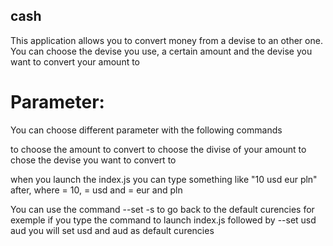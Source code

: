 ## cash

This application allows you to convert money from a devise to an other one.
You can choose the devise you use, a certain amount and the devise you want to convert your amount to

# Parameter:

You can choose different parameter with the following commands

<amount> to choose the amount to convert
<from> to choose the divise of your amount
<to> to chose the devise you want to convert to

when you launch the index.js you can type something like "10 usd eur pln" after, where <amount> = 10, <from> = usd and <to> = eur and pln

You can use the command --set -s to go back to the default curencies
for exemple if you type the command to launch index.js followed by --set usd aud you will set usd and aud as default curencies